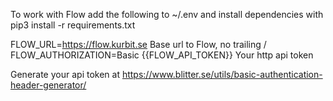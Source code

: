 To work with Flow add the following to ~/.env and install dependencies with pip3 install -r requirements.txt

FLOW_URL=https://flow.kurbit.se Base url to Flow, no trailing /
FLOW_AUTHORIZATION=Basic {{FLOW_API_TOKEN}} Your http api token

Generate your api token at https://www.blitter.se/utils/basic-authentication-header-generator/
